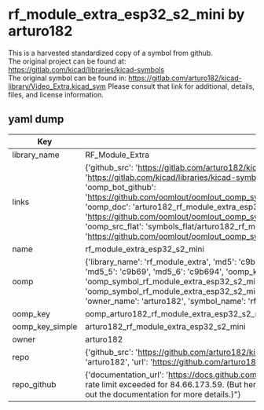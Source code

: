 # rf_module_extra_esp32_s2_mini by arturo182  
This is a harvested standardized copy of a symbol from github.  
The original project can be found at:  
https://gitlab.com/kicad/libraries/kicad-symbols  
The original symbol can be found in:
https://gitlab.com/arturo182/kicad-library/Video_Extra.kicad_sym
Please consult that link for additional, details, files, and license information.  
## yaml dump  
| Key | Value |  
| --- | --- |  
| library_name | RF_Module_Extra |  
| links | {'github_src': 'https://gitlab.com/arturo182/kicad-library/Video_Extra.kicad_sym', 'github_src_repo': 'https://gitlab.com/kicad/libraries/kicad-symbols', 'oomp_bot': 'arturo182_rf_module_extra_esp32_s2_mini/working', 'oomp_bot_github': 'https://github.com/oomlout/oomlout_oomp_symbol_bot/tree/main/arturo182_rf_module_extra_esp32_s2_mini/working', 'oomp_doc': 'arturo182_rf_module_extra_esp32_s2_mini/working', 'oomp_doc_github': 'https://github.com/oomlout/oomlout_oomp_symbol_doc/tree/main/arturo182_rf_module_extra_esp32_s2_mini/working', 'oomp_src_flat': 'symbols_flat/arturo182_rf_module_extra_esp32_s2_mini/working', 'oomp_src_flat_github': 'https://github.com/oomlout/oomlout_oomp_symbol_src/tree/main/arturo182_rf_module_extra_esp32_s2_mini/working'} |  
| name | rf_module_extra_esp32_s2_mini |  
| oomp | {'library_name': 'rf_module_extra', 'md5': 'c9b6945a253d1e1cb65bbcc66c56e169', 'md5_10': 'c9b6945a25', 'md5_5': 'c9b69', 'md5_6': 'c9b694', 'oomp_key': 'oomp_rf_module_extra_esp32_s2_mini', 'oomp_key_extra': 'oomp_symbol_rf_module_extra_esp32_s2_mini', 'oomp_key_full': 'oomp_symbol_rf_module_extra_esp32_s2_mini_c9b694', 'oomp_key_simple': 'rf_module_extra_esp32_s2_mini', 'owner_name': 'arturo182', 'symbol_name': 'rf_module_extra_esp32_s2_mini'} |  
| oomp_key | oomp_arturo182_rf_module_extra_esp32_s2_mini |  
| oomp_key_simple | arturo182_rf_module_extra_esp32_s2_mini |  
| owner | arturo182 |  
| repo | {'github_src': 'https://github.com/arturo182/kicad-library/Video_Extra.kicad_sym', 'name': 'kicad-library', 'owner': 'arturo182', 'url': 'https://github.com/arturo182/kicad-library'} |  
| repo_github | {'documentation_url': 'https://docs.github.com/rest/overview/resources-in-the-rest-api#rate-limiting', 'message': "API rate limit exceeded for 84.66.173.59. (But here's the good news: Authenticated requests get a higher rate limit. Check out the documentation for more details.)"} |  

